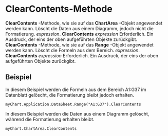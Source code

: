 
# ClearContents-Methode



 **ClearContents** -Methode, wie sie auf das **ChartArea** -Objekt angewendet werden kann.
Löscht die Daten aus einem Diagramm, jedoch nicht die Formatierung.
 _expression_. **ClearContents**
 _expression_ Erforderlich. Ein Ausdruck, der eins der oben aufgeführten Objekte zurückgibt.
 **ClearContents** -Methode, wie sie auf das **Range** -Objekt angewendet werden kann.
Löscht die Formeln aus dem Bereich.
 _expression_. **ClearContents**
 _expression_ Erforderlich. Ein Ausdruck, der eins der oben aufgeführten Objekte zurückgibt.

## Beispiel

In diesem Beispiel werden die Formeln aus dem Bereich A1:G37 im Datenblatt gelöscht, die Formatierung bleibt jedoch erhalten.


```
myChart.Application.DataSheet.Range("A1:G37").ClearContents
```

In diesem Beispiel werden die Daten aus einem Diagramm gelöscht, während die Formatierung erhalten bleibt.




```
myChart.ChartArea.ClearContents
```

